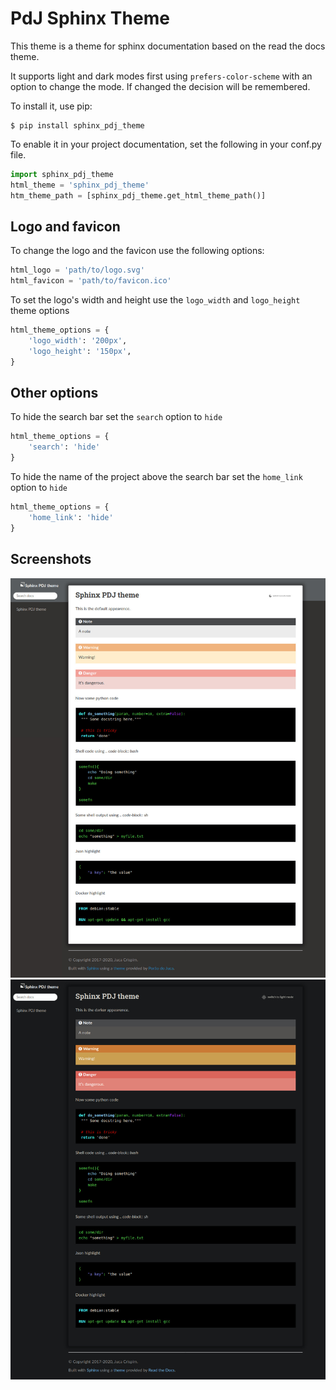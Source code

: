 PdJ Sphinx Theme
================

This theme is a theme for sphinx documentation based on the
read the docs theme.

It supports light and dark modes first using ``prefers-color-scheme`` with an option
to change the mode. If changed the decision will be remembered.

To install it, use pip:

```
$ pip install sphinx_pdj_theme
```

To enable it in your project documentation, set the following in
your conf.py file.

```python
import sphinx_pdj_theme
html_theme = 'sphinx_pdj_theme'
htm_theme_path = [sphinx_pdj_theme.get_html_theme_path()]
```

Logo and favicon
-----------------

To change the logo and the favicon use the following options:

```python
html_logo = 'path/to/logo.svg'
html_favicon = 'path/to/favicon.ico'
```

To set the logo's width and height use the ``logo_width`` and `logo_height`
theme options


```python
html_theme_options = {
    'logo_width': '200px',
    'logo_height': '150px',
}
```

Other options
-------------

To hide the search bar set the `search` option to `hide`

```python
html_theme_options = {
	'search': 'hide'
}
```

To hide the name of the project above the search bar set the `home_link` option
to `hide`

```python
html_theme_options = {
	'home_link': 'hide'
}
```



Screenshots
-----------
![defaulf](https://raw.githubusercontent.com/jucacrispim/sphinx_pdj_theme/master/default.jpg)
![darker](https://raw.githubusercontent.com/jucacrispim/sphinx_pdj_theme/master/darker.jpg)
